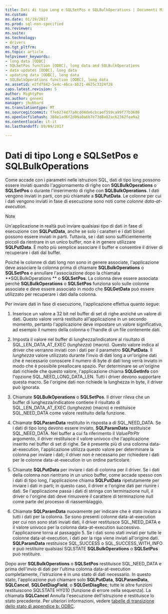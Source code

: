```yaml
---
title: Dati di tipo Long e SQLSetPos e SQLBulkOperations | Documenti Microsoft
ms.custom: 
ms.date: 01/19/2017
ms.prod: sql-non-specified
ms.reviewer: 
ms.suite: 
ms.technology:
- drivers
ms.tgt_pltfrm: 
ms.topic: article
helpviewer_keywords:
- long data [ODBC]
- SQLSetPos function [ODBC], long data and SQLBulkOperations
- data updates [ODBC], long data
- updating data [ODBC], long data
- SQLBulkOperations function [ODBC], long data
ms.assetid: e2fdf842-5e4c-46ca-bb21-4625c3324f28
caps.latest.revision: 5
author: MightyPen
ms.author: genemi
manager: jhubbard
ms.translationtype: MT
ms.sourcegitcommit: f7e6274d77a9cdd4de6cbcaef559ca99f77b3608
ms.openlocfilehash: 308e1ad6f2d99a0a6b7e73d8a82ac62362fea9a2
ms.contentlocale: it-it
ms.lasthandoff: 09/09/2017

---
```

# <a name="long-data-and-sqlsetpos-and-sqlbulkoperations"></a>Dati di tipo Long e SQLSetPos e SQLBulkOperations
Come accade con i parametri nelle istruzioni SQL, dati di tipo long possono essere inviati quando l'aggiornamento di righe con **SQLBulkOperations** o **SQLSetPos** o durante l'inserimento di righe con **SQLBulkOperations**. I dati vengono inviati in parti, con più chiamate a **SQLPutData**. Le colonne per cui i dati vengono inviati in fase di esecuzione sono noti come *colonne data-at-execution*.  
  
> [!NOTE]  
>  Un'applicazione in realtà può inviare qualsiasi tipo di dati in fase di esecuzione con **SQLPutData**, anche se solo i caratteri e i dati binari possono essere inviati in parti. Tuttavia, se i dati sono sufficientemente piccoli da rientrare in un unico buffer, non è in genere utilizzare **SQLPutData**. È molto più semplice associare il buffer e consentire il driver di recuperare i dati dal buffer.  
  
 Poiché le colonne di dati long non sono in genere associate, l'applicazione deve associare la colonna prima di chiamare **SQLBulkOperations** o **SQLSetPos** e annullare l'associazione dopo la chiamata **SQLBulkOperations ** o **SQLSetPos**. La colonna deve essere associata perché **SQLBulkOperations** o **SQLSetPos** funziona solo sulle colonne associate e deve essere associato in modo che **SQLGetData** può essere utilizzato per recuperare i dati dalla colonna.  
  
 Per inviare dati in fase di esecuzione, l'applicazione effettua quanto segue:  
  
1.  Inserisce un valore a 32 bit nel buffer di set di righe anziché un valore di dati. Questo valore verrà restituito all'applicazione in un secondo momento, pertanto l'applicazione deve impostare un valore significativo, ad esempio il numero della colonna o l'handle di un file contenente dati.  
  
2.  Imposta il valore nel buffer di lunghezza/indicatore al risultato di SQL_LEN_DATA_AT_EXEC (*lunghezza*) (macro). Questo valore indica al driver che verranno inviati con i dati per il parametro **SQLPutData**. Il *lunghezza* valore utilizzato durante l'invio di dati long a un'origine dati che è necessario conoscere il numero di byte di dati long verrà inviato in modo che è possibile preallocare spazio. Per determinare se un'origine dati richiede che questo valore, l'applicazione chiama **SQLGetInfo** con l'opzione SQL_NEED_LONG_DATA_LEN. Tutti i driver devono supportare questa macro. Se l'origine dati non richiede la lunghezza in byte, il driver può ignorata.  
  
3.  Chiamate **SQLBulkOperations** o **SQLSetPos**. Il driver rileva che un buffer di lunghezza/indicatore contiene il risultato di SQL_LEN_DATA_AT_EXEC (*lunghezza*) (macro) e restituisce SQL_NEED_DATA come valore restituito della funzione.  
  
4.  Chiamate **SQLParamData** restituito in risposta a di SQL_NEED_DATA. Se i dati di tipo long devono essere inviato, **SQLParamData** restituisce SQL_NEED_DATA. Nel buffer a cui fa riferimento il *ValuePtrPtr* argomento, il driver restituisce il valore univoco che l'applicazione inserito nel buffer di set di righe. Se è presente più di una colonna data-at-execution, l'applicazione utilizza questo valore per determinare la colonna per inviare i dati; il driver non è necessario per richiedere i dati per le colonne data-at-execution in un ordine particolare.  
  
5.  Chiamate **SQLPutData** per inviare i dati di colonna per il driver. Se i dati della colonna non rientrano in un unico buffer, come accade spesso con i dati di tipo long, l'applicazione chiama **SQLPutData** ripetutamente per inviare i dati in parti; in questo caso, il driver e l'origine dati per riunire i dati. Se l'applicazione passa i dati di stringa con terminazione null, il driver o l'origine dati deve rimuovere il carattere di terminazione null come parte del processo di riassemblaggio.  
  
6.  Chiamate **SQLParamData** nuovamente per indicare che è stato inviato a tutti i dati per la colonna. Se sono presenti colonne data-at-execution per cui non sono stati inviati dati, il driver restituisce SQL_NEED_DATA e il valore univoco per la colonna data-at-execution successivo. l'applicazione torna al passaggio 5. Se i dati sono stati inviati per tutte le colonne data-at-execution, i dati per la riga viene inviati all'origine dati. **SQLParamData** restituisce SQL_SUCCESS o SQL_SUCCESS_WITH_INFO e può restituire qualsiasi SQLSTATE **SQLBulkOperations** o **SQLSetPos** può restituire.  
  
 Dopo aver **SQLBulkOperations** o **SQLSetPos** restituisce SQL_NEED_DATA e prima dell'invio di dati per l'ultima colonna data-at-execution completamente, l'istruzione è in uno stato di dati necessario. In questo stato, l'applicazione può chiamare solo **SQLPutData**, **SQLParamData**, **SQLCancel**, **SQLGetDiagField**, o **SQLGetDiagRec**; tutte le altre funzioni restituiscono SQLSTATE HY010 (funzione di errore nella sequenza). La chiamata **SQLCancel** Annulla l'esecuzione dell'istruzione e restituisce lo stato precedente. Per ulteriori informazioni, vedere [tabelle di transizione dello stato di appendice b: ODBC](../../../odbc/reference/appendixes/appendix-b-odbc-state-transition-tables.md).
